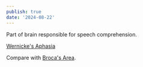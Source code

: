 ```yaml
---
publish: true
date: '2024-08-22'
---
```

Part of brain responsible for speech comprehension.

[Wernicke's Aphasia](<../Wernicke's Aphasia>)

Compare with [Broca's Area](<../Broca's Area>).
